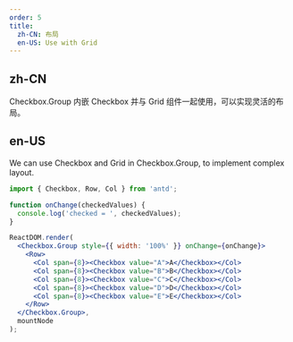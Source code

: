 ```yaml
---
order: 5
title:
  zh-CN: 布局
  en-US: Use with Grid
---
```


## zh-CN

Checkbox.Group 内嵌 Checkbox 并与 Grid 组件一起使用，可以实现灵活的布局。

## en-US

We can use Checkbox and Grid in Checkbox.Group, to implement complex layout.

````jsx
import { Checkbox, Row, Col } from 'antd';

function onChange(checkedValues) {
  console.log('checked = ', checkedValues);
}

ReactDOM.render(
  <Checkbox.Group style={{ width: '100%' }} onChange={onChange}>
    <Row>
      <Col span={8}><Checkbox value="A">A</Checkbox></Col>
      <Col span={8}><Checkbox value="B">B</Checkbox></Col>
      <Col span={8}><Checkbox value="C">C</Checkbox></Col>
      <Col span={8}><Checkbox value="D">D</Checkbox></Col>
      <Col span={8}><Checkbox value="E">E</Checkbox></Col>
    </Row>
  </Checkbox.Group>,
  mountNode
);
````
